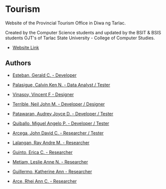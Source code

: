 # Tourism

Website of the Provincial Tourism Office in Diwa ng Tarlac.

Created by the Computer Science students and updated by the BSIT & BSIS students OJT's of Tarlac State University - College of Computer Studies.


- [Website Link](https://tarlac-tourism.netlify.app)


## Authors

- [Esteban, Gerald C. - Developer]()

- [Palasigue, Calvin Ken N. - Data Analyst / Tester]()

- [Vinasoy, Vincent F - Designer]()

- [Terrible, Neil John M. - Developer / Designer]()

- [Patawaran, Audrey Joyce D. - Developer / Tester]()
  
- [Quiballo, Miguel Angelo P. - Developer / Tester]()

- [Arcega, John David C.  - Researcher / Tester]()

- [Lalangan, Ray Andre M. - Researcher]()

- [Guinto, Erica C. - Researcher]()

- [Metiam, Leslie Anne N. - Researcher]()

- [Guillermo, Katherine Ann - Researcher]()

- [Arce, Rhei Ann C. - Researcher]()
  
